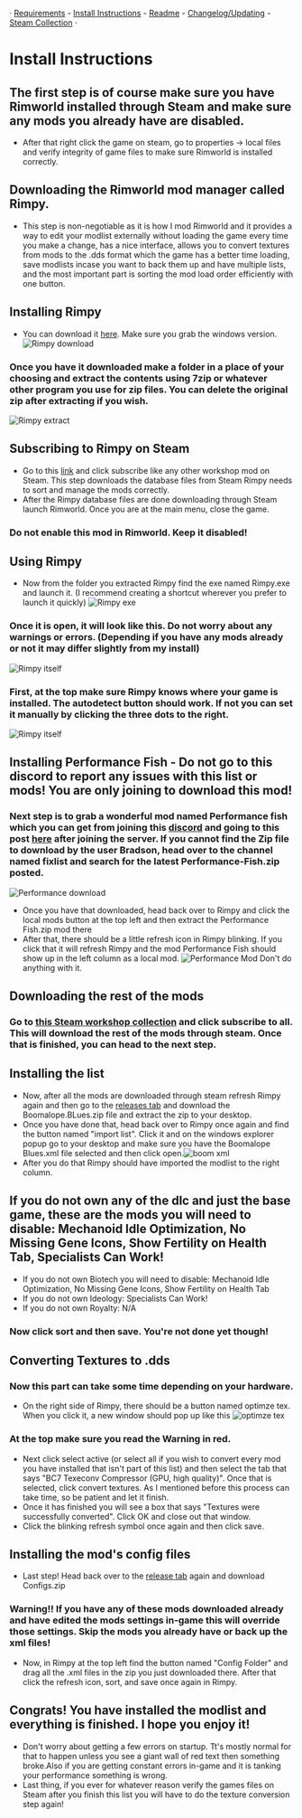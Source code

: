 · [Requirements](https://github.com/H0wd3n/Boomalope-Blues/blob/main/Requirements.md) - [Install Instructions](https://github.com/H0wd3n/Boomalope-Blues/blob/main/Install-Instructions.md) - [Readme](https://github.com/H0wd3n/Boomalope-Blues/blob/main/README.md) - [Changelog/Updating](https://github.com/H0wd3n/Boomalope-Blues/blob/main/Updating%20-%20Changelog.md) - [Steam Collection](https://steamcommunity.com/sharedfiles/filedetails/?id=2950431243) ·
# Install Instructions
## The first step is of course make sure you have Rimworld installed through Steam and make sure any mods you already have are disabled.
- After that right click the game on steam, go to properties -> local files and verify integrity of game files to make sure Rimworld is installed correctly.

## Downloading the Rimworld mod manager called Rimpy. 
- This step is non-negotiable as it is how I mod Rimworld and it provides a way to edit your modlist externally without loading the game every time you make a change, has a nice interface, allows you to convert textures from mods to the .dds format which the game has a better time loading, save modlists incase you want to back them up and have multiple lists, and the most important part is sorting the mod load order efficiently with one button.

## Installing Rimpy
- You can download it [here](https://github.com/rimpy-custom/RimPy/releases/tag/1.2.6.28). Make sure you grab the windows version.
![Rimpy download](https://user-images.githubusercontent.com/75699296/226817452-48b1deb1-14ff-405c-a3a5-ce15321bc7da.png)

### Once you have it downloaded make a folder in a place of your choosing and extract the contents using 7zip or whatever other program you use for zip files. You can delete the original zip after extracting if you wish.
![Rimpy extract](https://user-images.githubusercontent.com/75699296/226816889-590cbe12-3d38-4630-85db-f1864b561ab1.png)
## Subscribing to Rimpy on Steam
- Go to this [link](https://steamcommunity.com/sharedfiles/filedetails/?id=1847679158&searchtext=rimpy) and click subscribe like any other workshop mod on Steam.
This step downloads the database files from Steam Rimpy needs to sort and manage the mods correctly.
- After the Rimpy database files are done downloading through Steam launch Rimworld. Once you are at the main menu, close the game.
### Do not enable this mod in Rimworld. Keep it disabled!

## Using Rimpy
- Now from the folder you extracted Rimpy find the exe named Rimpy.exe and launch it. (I recommend creating a shortcut wherever you prefer to launch it quickly)
![Rimpy exe](https://user-images.githubusercontent.com/75699296/226822471-b74a314d-3888-4cd6-ab47-405b887f5e88.png)
### Once it is open, it will look like this. Do not worry about any warnings or errors. (Depending if you have any mods already or not it may differ slightly from my install)
![Rimpy itself](https://user-images.githubusercontent.com/75699296/226822946-32f6978f-1a32-4c20-a88d-320716e3531e.png)
### First, at the top make sure Rimpy knows where your game is installed. The autodetect button should work. If not you can set it manually by clicking the three dots to the right.
![Rimpy itself](https://user-images.githubusercontent.com/75699296/226823367-6b1c3887-0482-4c29-b512-72bf408c2eb1.png)

## Installing Performance Fish - Do not go to this discord to report any issues with this list or mods! You are only joining to download this mod!
### Next step is to grab a wonderful mod named Performance fish which you can get from joining this [discord](https://discord.gg/699XPDwt8U) and going to this post [here](https://discord.com/channels/241677926855081984/917207536745218068/1035304227368599652) after joining the server. If you cannot find the Zip file to download by the user Bradson, head over to the channel named fixlist and search for the latest Performance-Fish.zip posted.
![Performance download](https://user-images.githubusercontent.com/75699296/226826506-30e655f8-1bc6-4d62-8736-26cc425ba60b.png)
- Once you have that downloaded, head back over to Rimpy and click the local mods button at the top left and then extract the Performance Fish.zip mod there
- After that, there should be a little refresh icon in Rimpy blinking. If you click that it will refresh Rimpy and the mod Performance Fish should show up in the left column as a local mod. ![Performance Mod](https://user-images.githubusercontent.com/75699296/226827429-390bd17a-f5f1-4a8d-970c-02dafc37ccf7.png) Don't do anything with it.

## Downloading the rest of the mods
### Go to [this Steam workshop collection](https://steamcommunity.com/sharedfiles/filedetails/?id=2950431243) and click subscribe to all. This will download the rest of the mods through steam. Once that is finished, you can head to the next step.

## Installing the list 
- Now, after all the mods are downloaded through steam refresh Rimpy again and then go to the [releases tab](https://github.com/H0wd3n/Boomalope-Blues/releases/tag/Boom) and download the Boomalope.BLues.zip file and extract the zip to your desktop.
- Once you have done that, head back over to Rimpy once again and find the button named "import list". Click it and on the windows explorer popup go to your desktop and make sure you have the Boomalope Blues.xml file selected and then click open.![boom xml](https://user-images.githubusercontent.com/75699296/226829248-b5c53f66-00db-4e1f-98b0-9bf58a9fafa7.png)
- After you do that Rimpy should have imported the modlist to the right column.
## If you do not own any of the dlc and just the base game, these are the mods you will need to disable: Mechanoid Idle Optimization, No Missing Gene Icons, Show Fertility on Health Tab, Specialists Can Work!
 -  If you do not own Biotech you will need to disable: Mechanoid Idle Optimization, No Missing Gene Icons, Show Fertility on Health Tab
 -  If you do not own Ideology: Specialists Can Work!
 -  If you do not own Royalty: N/A
### Now click sort and then save. You're not done yet though!
## Converting Textures to .dds
### Now this part can take some time depending on your hardware.
- On the right side of Rimpy, there should be a button named optimze tex. When you click it, a new window should pop up like this
![optimze tex](https://user-images.githubusercontent.com/75699296/226830384-3e4e1676-385f-4fa6-af4d-a4bded84d513.png)
### At the top make sure you read the Warning in red.
- Next click select active (or select all if you wish to convert every mod you have installed that isn't part of this list) and then select the tab that says "BC7 Texeconv Compressor (GPU, high quality)". Once that is selected, click convert textures. As I mentioned before this process can take time, so be patient and let it finish.
- Once it has finished you will see a box that says "Textures were successfully converted". Click OK and close out that window.
- Click the blinking refresh symbol once again and then click save.

## Installing the mod's config files
- Last step! Head back over to the [release tab](https://github.com/H0wd3n/Boomalope-Blues/releases/tag/Boom) again and download Configs.zip
### Warning!! If you have any of these mods downloaded already and have edited the mods settings in-game this will override those settings. Skip the mods you already have or back up the xml files!
- Now, in Rimpy at the top left find the button named "Config Folder" and drag all the .xml files in the zip you just downloaded there. After that click the refresh icon, sort, and save once again in Rimpy.
##  Congrats! You have installed the modlist and everything is finished. I hope you enjoy it!
 - Don't worry about getting a few errors on startup. Tt's mostly normal for that to happen unless you see a giant wall of red text then something broke.Also if you are getting constant errors in-game and it is tanking your performance something is wrong.
 - Last thing, if you ever for whatever reason verify the games files on Steam after you finish this list you will have to do the texture conversion step again!
